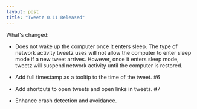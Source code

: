 ```yaml
---
layout: post  
title: "Tweetz 0.11 Released"
---
```


What's changed:

-   Does not wake up the computer once it enters sleep. The type of
    network activity tweetz uses will not allow the computer to enter
    sleep mode if a new tweet arrives. However, once it enters sleep
    mode, tweetz will suspend network activity until the computer
    is restored.

-   Add full timestamp as a tooltip to the time of the tweet. #6

-   Add shortcuts to open tweets and open links in tweets. #7

-   Enhance crash detection and avoidance.


